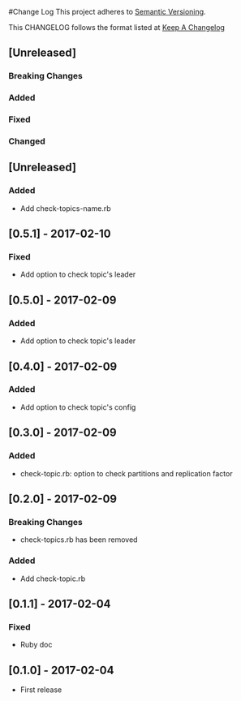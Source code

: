 #Change Log
This project adheres to [Semantic Versioning](http://semver.org/).

This CHANGELOG follows the format listed at [Keep A Changelog](http://keepachangelog.com/)

## [Unreleased]

### Breaking Changes
### Added
### Fixed
### Changed

## [Unreleased]

### Added
- Add check-topics-name.rb

## [0.5.1] - 2017-02-10

### Fixed
- Add option to check topic's leader

## [0.5.0] - 2017-02-09

### Added
- Add option to check topic's leader

## [0.4.0] - 2017-02-09

### Added
- Add option to check topic's config

## [0.3.0] - 2017-02-09

### Added
- check-topic.rb: option to check partitions and replication factor

## [0.2.0] - 2017-02-09

### Breaking Changes
- check-topics.rb has been removed

### Added
- Add check-topic.rb

## [0.1.1] - 2017-02-04

### Fixed
- Ruby doc

## [0.1.0] - 2017-02-04
- First release
